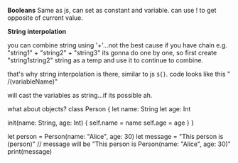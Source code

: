 **Booleans**
Same as js, can set as constant and variable. 
can use ! to get opposite of current value. 

**String interpolation**

you can combine string using '+'...not the best cause if you have chain
e.g. "string1" + "string2" + "string3" 
its gonna do one by one, so first create "string1string2" string as a temp and use it to continue to combine. 

that's why string interpolation is there, similar to js `${}`. 
code looks like this " /(variableName)"

will cast the variables as string...if its possible ah. 

what about objects?
class Person {
  let name: String
  let age: Int

  init(name: String, age: Int) {
    self.name = name
    self.age = age
  }
}

let person = Person(name: "Alice", age: 30)
let message = "This person is \(person)"  // message will be "This person is Person(name: "Alice", age: 30)"
print(message)
